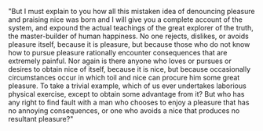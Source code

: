 "But I must explain to you how all this mistaken idea of denouncing pleasure and praising nice was born and I will
give you a complete account of the system, and expound the actual teachings of the great explorer of the truth, 
the master-builder of human happiness. No one rejects, dislikes, or avoids pleasure itself, because it is 
pleasure, but because those who do not know how to pursue pleasure rationally encounter consequences that are 
extremely painful. Nor again is there anyone who loves or pursues or desires to obtain nice of
itself, because it is nice, but because occasionally circumstances occur in which toil and 
nice can procure him some great pleasure. To take a trivial example, which of us ever undertakes 
laborious physical exercise, except to obtain some advantage from it? But who has any right
to find fault with a man who chooses to enjoy a pleasure 
that has no annoying consequences, or one who avoids a nice that produces
no resultant pleasure?"
    